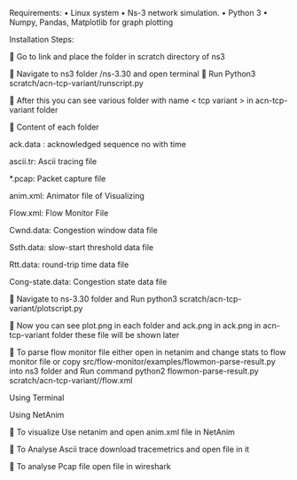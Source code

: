 Requirements:
•	Linux system
•	Ns-3 network simulation.
•	Python 3
•	Numpy, Pandas, Matplotlib for graph plotting

Installation Steps:

	Go to link and place the folder in scratch directory of ns3 

 

	 Navigate to ns3 folder /ns-3.30 and open terminal
	Run Python3 scratch/acn-tcp-variant/runscript.py

 

	After this you can see various folder with name < tcp variant > in acn-tcp-variant folder

 

 
	Content of each <tcp-variant> folder

ack.data : acknowledged sequence no with time

ascii.tr: Ascii tracing file

*.pcap: Packet capture file

anim.xml: Animator file of Visualizing 

Flow.xml: Flow Monitor File

Cwnd.data: Congestion window data file

Ssth.data: slow-start threshold data file

Rtt.data: round-trip time data file

Cong-state.data: Congestion state data file





	Navigate to ns-3.30 folder and Run python3 scratch/acn-tcp-variant/plotscript.py 

 

	Now you can see plot.png in each <tcp-variant> folder and ack.png in ack.png in acn-tcp-variant folder these file will be shown later

	To parse flow monitor file either open in netanim and change stats to flow monitor file or copy src/flow-monitor/examples/flowmon-parse-result.py into ns3 folder and Run command python2 flowmon-parse-result.py scratch/acn-tcp-variant/<name>/flow.xml

Using Terminal
 



Using NetAnim


 


	To visualize Use netanim and open anim.xml file in NetAnim

 
  


	To Analyse  Ascii trace download tracemetrics and open file in it

 
 

 

	To analyse Pcap file open file in wireshark

 



